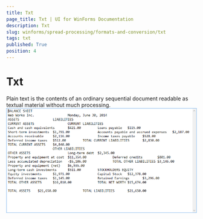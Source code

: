 ```yaml
---
title: Txt
page_title: Txt | UI for WinForms Documentation
description: Txt
slug: winforms/spread-processing/formats-and-conversion/txt
tags: txt
published: True
position: 4
---
```


# Txt



Plain text is the contents of an ordinary sequential document readable as textual material without much processing.
      ![spreadprocessing-formats-and-conversion-txt 001](images/spreadprocessing-formats-and-conversion-txt001.png)

## 
